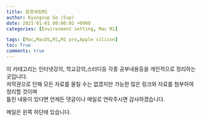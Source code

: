 ```yaml
---
title: 환경세팅M1
author: Kyungsup Go (Sup)
date: 2021-01-01 00:00:01 +0900
categories: [Environment setting, Mac M1]

tags: [Mac,MacOS,M1,M1 pro,Apple silicon]
toc: True
comments: true
---
```


이 카테고리는  인터넷강의, 학교강의,스터디등 각종 공부내용등을 개인적으로 정리하는 곳입니다.  
저작권으로 인해 모든 자료를 올릴 수는 없겠지만 가능한 많은 링크와 자료를 첨부하여 정리할 것이며  
틀린 내용이 있다면 언제든 댓글이나 메일로 연락주시면 감사하겠습니다.

메일은 왼쪽 하단에 있습니다.
